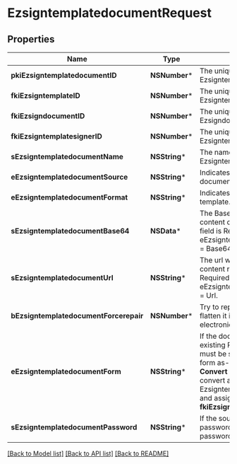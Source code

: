 # EzsigntemplatedocumentRequest

## Properties
Name | Type | Description | Notes
------------ | ------------- | ------------- | -------------
**pkiEzsigntemplatedocumentID** | **NSNumber*** | The unique ID of the Ezsigntemplatedocument | [optional] 
**fkiEzsigntemplateID** | **NSNumber*** | The unique ID of the Ezsigntemplate | 
**fkiEzsigndocumentID** | **NSNumber*** | The unique ID of the Ezsigndocument | [optional] 
**fkiEzsigntemplatesignerID** | **NSNumber*** | The unique ID of the Ezsigntemplatesigner | [optional] 
**sEzsigntemplatedocumentName** | **NSString*** | The name of the Ezsigntemplatedocument. | 
**eEzsigntemplatedocumentSource** | **NSString*** | Indicates where to look for the document binary content. | 
**eEzsigntemplatedocumentFormat** | **NSString*** | Indicates the format of the template. | [optional] 
**sEzsigntemplatedocumentBase64** | **NSData*** | The Base64 encoded binary content of the document.  This field is Required when eEzsigntemplatedocumentSource &#x3D; Base64. | [optional] 
**sEzsigntemplatedocumentUrl** | **NSString*** | The url where the document content resides.  This field is Required when eEzsigntemplatedocumentSource &#x3D; Url. | [optional] 
**bEzsigntemplatedocumentForcerepair** | **NSNumber*** | Try to repair the document or flatten it if it cannot be used for electronic signature. | [optional] 
**eEzsigntemplatedocumentForm** | **NSString*** | If the document contains an existing PDF form this property must be set.  **Keep** leaves the form as-is in the document.  **Convert** removes the form and convert all the existing fields to Ezsigntemplateformfieldgroups and assign them to the specified **fkiEzsigntemplatesignerID** | [optional] 
**sEzsigntemplatedocumentPassword** | **NSString*** | If the source template is password protected, the password to open/modify it. | [optional] [default to @""]

[[Back to Model list]](../README.md#documentation-for-models) [[Back to API list]](../README.md#documentation-for-api-endpoints) [[Back to README]](../README.md)


